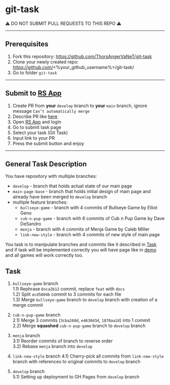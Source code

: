 # git-task

⚠️ DO NOT SUBMIT PULL REQUESTS TO THIS REPO ⚠️

---

## Prerequisites
1. Fork this repository: https://github.com/ThorsAngerVaNeT/git-task
2. Clone your newly created repo: https://github.com/<%your_github_username%>/git-task/  
3. Go to folder `git-task`

---

## Submit to [RS App](https://app.rs.school)
1. Create PR from **your** `develop` branch to **your** `main` branch, ignore message `Can’t automatically merge`
2. Describe PR like [here](https://docs.app.rs.school/#/platform/pull-request-review-process?id=description-example)
2. Open [RS App](https://app.rs.school) and login
3. Go to submit task page
4. Select your task (Git Task)
5. Input link to your PR
6. Press the submit button and enjoy

---

## General Task Description
You have repository with multiple branches:  
  - `develop` - branch that holds actual state of our main page  
  - `main-page-base` - branch that holds initial design of main page and already have been merged to `develop` branch  
  - multiple feature branches:
    - `bullseye-game` - branch with 4 commits of Bullseye Game by Elliot Geno
    - `cub-n-pup-game` - branch with 6 commits of Cub n Pup Game by Dave DeSandro
    - `menja` - branch with 4 commits of Menja Game by Caleb Miller
    - `link-new-style` - branch with 4 commits of new style of main page

You task is to manipulate branches and commits like it described in [Task](#task) and if task will be implemented correctly you will have page like in [demo](https://rss-git-task.netlify.app) and all games will work correctly too.

## Task 
  1) `bullseye-game` branch  
    1.1) Rephrase `6nca2b12` commit, replace `feat` with `docs`  
    1.2) Split `acd5804b` commit to 3 commits for each file  
    1.3) Merge `bullseye-game` branch to `develop` branch with creation of a merge commit

  2) `cub-n-pup-game` branch  
    2.1) Merge 3 commits (`3cba260d`, `e4630d3d`, `1870aa2d`) into 1 commit  
    2.2) Merge **squashed** `cub-n-pup-game` branch to `develop` branch

  3) `menja` branch  
    3.1) Reorder commits of branch to reverse order  
    3.2) Rebase `menja` branch into `develop` 
    
  4) `link-new-style` branch
    4.1) Cherry-pick all commits from `link-new-style` branch with references to original commits to `develop` branch

  5) `develop` branch  
    5.1) Setting up deployment to GH Pages from `develop` branch